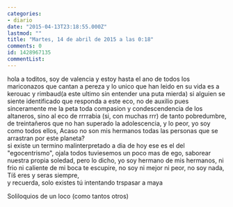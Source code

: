 ```yaml
---
categories:
- diario
date: "2015-04-13T23:18:55.000Z"
lastmod: ""
title: "Martes, 14 de abril de 2015 a las 0:18"
comments: 0
id: 1428967135
commentList:
---
```


hola a toditos, soy de valencia y estoy hasta el ano de todos los mariconazos que cantan a pereza y lo unico que han leido en su vida es a kerouac y rimbaud(a este ultimo sin entender una puta mierda) si alguien se siente identificado que responda a este eco, no de auxilio pues sinceramente me la peta toda compasion y condescendencia de los altaneros, sino al eco de rrrrabia (si, con muchas rrr)  de tanto pobredumbre, de treintañeros que no han superado la adolescencia, y lo peor, yo soy como todos ellos, Acaso no son mis hermanos todas las personas que se arrastran por este planeta?  
si existe un termino malinterpretado a dia de hoy ese es el del "egocentrismo", ojala todos tuviesemos un poco mas de ego, saborear nuestra propia soledad, pero lo dicho, yo soy hermano de mis hermanos, ni frio ni caliente de mi boca te escupire, no soy ni mejor ni peor, no soy nada, Tíš eres y seras siempre,   
y recuerda, solo existes tú intentando trspasar a maya  
  
Soliloquios de un loco (como tantos otros)
